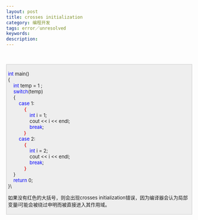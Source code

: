 ```yaml
---
layout: post
title: crosses initialization
category: 编程开发
tags: error／unresolved
keywords: 
description: 
---
```


 
<div
style="border-right:#cccccc 1px solid;padding-right:5px;border-top:#cccccc 1px solid;padding-left:4px;font-size:13px;padding-bottom:4px;border-left:#cccccc 1px solid;width:98%;word-break:break-all;padding-top:4px;border-bottom:#cccccc 1px solid;background-color:#eeeeee;">

<span style="color:#0000ff;">int</span> main()\
 {\
     <span style="color:#0000ff;">int</span> temp = 1 ;\
     <span style="color:#0000ff;">switch</span>(temp)\
     {\
         <span style="color:#0000ff;">case</span> 1:\
             <span style="color:#e53333;">**{**</span>\
                 <span style="color:#0000ff;">int</span> i = 1;\
                 cout \<\< i \<\< endl;\
                 <span style="color:#0000ff;">break</span>;\
            **<span style="color:#e53333;"> }</span>**\
         <span style="color:#0000ff;">case</span> 2:\
             **<span style="color:#e53333;">{</span>**\
                 <span style="color:#0000ff;">int</span> i = 2;\
                 cout \<\< i \<\< endl;\
                 <span style="color:#0000ff;">break</span>;\
             **<span style="color:#e53333;">}</span>**\
     }\
     <span style="color:#0000ff;">return</span> 0;\
 }\

如果没有红色的大括号，则会出现crosses initialization错误，因为编译器会认为局部变量i可能会被绕过申明而被直接进入其作用域。

</div>







